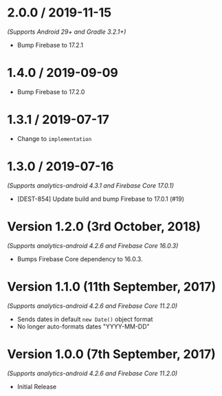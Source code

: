 2.0.0 / 2019-11-15
==================
*(Supports Android 29+ and Gradle 3.2.1+)*

  * Bump Firebase to 17.2.1

1.4.0 / 2019-09-09
==================

  * Bump Firebase to 17.2.0

1.3.1 / 2019-07-17
==================

  * Change to `implementation`

1.3.0 / 2019-07-16
==================
*(Supports analytics-android 4.3.1 and Firebase Core 17.0.1)*

  * [DEST-854] Update build and bump Firebase to 17.0.1 (#19)

Version 1.2.0 (3rd October, 2018)
===================================
*(Supports analytics-android 4.2.6 and Firebase Core 16.0.3)*

  * Bumps Firebase Core dependency to 16.0.3.

Version 1.1.0 (11th September, 2017)
===================================
*(Supports analytics-android 4.2.6 and Firebase Core 11.2.0)*

  * Sends dates in default `new Date()` object format
  * No longer auto-formats dates "YYYY-MM-DD"

Version 1.0.0 (7th September, 2017)
===================================
*(Supports analytics-android 4.2.6 and Firebase Core 11.2.0)*

  * Initial Release 

